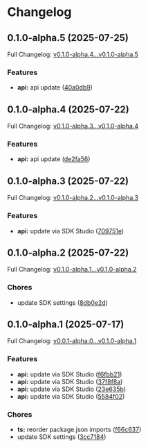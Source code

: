 # Changelog

## 0.1.0-alpha.5 (2025-07-25)

Full Changelog: [v0.1.0-alpha.4...v0.1.0-alpha.5](https://github.com/sfcompute/nodes-typescript/compare/v0.1.0-alpha.4...v0.1.0-alpha.5)

### Features

* **api:** api update ([40a0db9](https://github.com/sfcompute/nodes-typescript/commit/40a0db955b75d8eea3b5b6cf2b2d2132c64bd0fe))

## 0.1.0-alpha.4 (2025-07-22)

Full Changelog: [v0.1.0-alpha.3...v0.1.0-alpha.4](https://github.com/sfcompute/nodes-typescript/compare/v0.1.0-alpha.3...v0.1.0-alpha.4)

### Features

* **api:** api update ([de2fa56](https://github.com/sfcompute/nodes-typescript/commit/de2fa56c558d50bf6daee91440ac16ae1c52de2f))

## 0.1.0-alpha.3 (2025-07-22)

Full Changelog: [v0.1.0-alpha.2...v0.1.0-alpha.3](https://github.com/sfcompute/nodes-typescript/compare/v0.1.0-alpha.2...v0.1.0-alpha.3)

### Features

* **api:** update via SDK Studio ([709751e](https://github.com/sfcompute/nodes-typescript/commit/709751e721c1061ec63f264e7f866a9062d4d912))

## 0.1.0-alpha.2 (2025-07-22)

Full Changelog: [v0.1.0-alpha.1...v0.1.0-alpha.2](https://github.com/sfcompute/nodes-typescript/compare/v0.1.0-alpha.1...v0.1.0-alpha.2)

### Chores

* update SDK settings ([8db0e2d](https://github.com/sfcompute/nodes-typescript/commit/8db0e2dbb16e522c0e6e8970b5e2f1ddf5ee7f6f))

## 0.1.0-alpha.1 (2025-07-17)

Full Changelog: [v0.0.1-alpha.0...v0.1.0-alpha.1](https://github.com/sfcompute/nodes-typescript/compare/v0.0.1-alpha.0...v0.1.0-alpha.1)

### Features

* **api:** update via SDK Studio ([f6fbb21](https://github.com/sfcompute/nodes-typescript/commit/f6fbb21ada6d6b605cdfd650ed5691332852bcc6))
* **api:** update via SDK Studio ([37f8f8a](https://github.com/sfcompute/nodes-typescript/commit/37f8f8a31cac296661e763426063b9c551e75fb0))
* **api:** update via SDK Studio ([23e635b](https://github.com/sfcompute/nodes-typescript/commit/23e635bc0930f62db5f3acfcb8216576e0258d21))
* **api:** update via SDK Studio ([5584f02](https://github.com/sfcompute/nodes-typescript/commit/5584f024bdfd4c27b967db665eddbadb3e2acd8b))


### Chores

* **ts:** reorder package.json imports ([f66c637](https://github.com/sfcompute/nodes-typescript/commit/f66c63722ad817b550485d2edcd3d7ba0734d7c7))
* update SDK settings ([3cc7184](https://github.com/sfcompute/nodes-typescript/commit/3cc71841d6328ad119132b2b7a448076393b9660))
